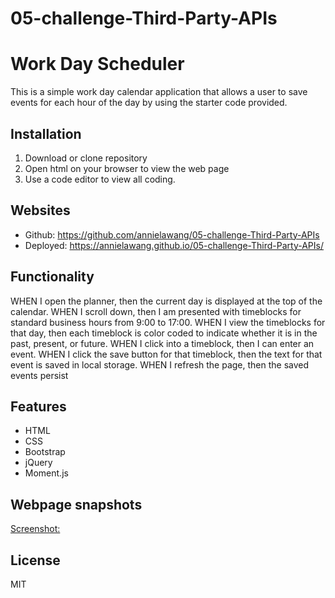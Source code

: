 # 05-challenge-Third-Party-APIs

# Work Day Scheduler
This is a simple work day calendar application that allows a user to save events for each hour of the day by using the starter code provided.

## Installation
1. Download or clone repository
2. Open html on your browser to view the web page
3. Use a code editor to view all coding.

## Websites
* Github: https://github.com/annielawang/05-challenge-Third-Party-APIs
* Deployed: https://annielawang.github.io/05-challenge-Third-Party-APIs/

## Functionality
WHEN I open the planner, then the current day is displayed at the top of the calendar.
WHEN I scroll down, then I am presented with timeblocks for standard business hours from 9:00 to 17:00.
WHEN I view the timeblocks for that day, then each timeblock is color coded to indicate whether it is in the past, present, or future.
WHEN I click into a timeblock, then I can enter an event.
WHEN I click the save button for that timeblock, then the text for that event is saved in local storage.
WHEN I refresh the page, then the saved events persist
  
## Features
* HTML
* CSS
* Bootstrap
* jQuery
* Moment.js
  
## Webpage snapshots
[Screenshot:](./Assets/screenshot.png)

## License
MIT
